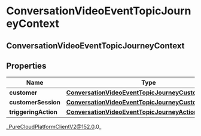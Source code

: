 # ConversationVideoEventTopicJourneyContext

## ConversationVideoEventTopicJourneyContext

## Properties

|Name | Type | Description | Notes|
|------------ | ------------- | ------------- | -------------|
| **customer** | [**ConversationVideoEventTopicJourneyCustomer**](ConversationVideoEventTopicJourneyCustomer) |  | [optional] |
| **customerSession** | [**ConversationVideoEventTopicJourneyCustomerSession**](ConversationVideoEventTopicJourneyCustomerSession) |  | [optional] |
| **triggeringAction** | [**ConversationVideoEventTopicJourneyAction**](ConversationVideoEventTopicJourneyAction) |  | [optional] |



_PureCloudPlatformClientV2@152.0.0_
